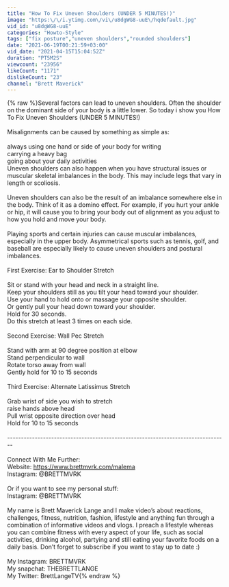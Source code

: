 ```yaml
---
title: "How To Fix Uneven Shoulders (UNDER 5 MINUTES!)"
image: "https:\/\/i.ytimg.com\/vi\/u8dgWG8-uuE\/hqdefault.jpg"
vid_id: "u8dgWG8-uuE"
categories: "Howto-Style"
tags: ["fix posture","uneven shoulders","rounded shoulders"]
date: "2021-06-19T00:21:59+03:00"
vid_date: "2021-04-15T15:04:52Z"
duration: "PT5M2S"
viewcount: "23956"
likeCount: "1171"
dislikeCount: "23"
channel: "Brett Maverick"
---
```

{% raw %}Several factors can lead to uneven shoulders. Often the shoulder on the dominant side of your body is a little lower. So today i show you How To Fix Uneven Shoulders (UNDER 5 MINUTES!)<br /><br />Misalignments can be caused by something as simple as:<br /><br />always using one hand or side of your body for writing<br />carrying a heavy bag<br />going about your daily activities<br />Uneven shoulders can also happen when you have structural issues or muscular skeletal imbalances in the body. This may include legs that vary in length or scoliosis.<br /><br />Uneven shoulders can also be the result of an imbalance somewhere else in the body. Think of it as a domino effect. For example, if you hurt your ankle or hip, it will cause you to bring your body out of alignment as you adjust to how you hold and move your body.<br /><br />Playing sports and certain injuries can cause muscular imbalances, especially in the upper body. Asymmetrical sports such as tennis, golf, and baseball are especially likely to cause uneven shoulders and postural imbalances.<br /><br />First Exercise: Ear to Shoulder Stretch<br /><br />Sit or stand with your head and neck in a straight line.<br />Keep your shoulders still as you tilt your head toward your shoulder.<br />Use your hand to hold onto or massage your opposite shoulder.<br />Or gently pull your head down toward your shoulder.<br />Hold for 30 seconds.<br />Do this stretch at least 3 times on each side.<br /><br />Second Exercise: Wall Pec Stretch<br /><br />Stand with arm at 90 degree position at elbow<br />Stand perpendicular to wall<br />Rotate torso away from wall<br />Gently hold for 10 to 15 seconds<br /><br />Third Exercise: Alternate Latissimus Stretch<br /><br />Grab wrist of side you wish to stretch<br />raise hands above head<br />Pull wrist opposite direction over head<br />Hold for 10 to 15 seconds<br /><br />--------------------------------------------------------------------------------<br /><br />Connect With Me Further:<br />Website: <a rel="nofollow" target="blank" href="https://www.brettmvrk.com/malema​​">https://www.brettmvrk.com/malema​​</a><br />Instagram: @BRETTMVRK<br /><br />Or if you want to see my personal stuff:<br />Instagram: @BRETTMVRK<br /><br />My name is Brett Maverick Lange and I make video’s about reactions, challenges, fitness, nutrition, fashion, lifestyle and anything fun through a combination of informative videos and vlogs. I preach a lifestyle whereas you can combine fitness with every aspect of your life, such as social activities, drinking alcohol, partying and still eating your favorite foods on a daily basis. Don’t forget to subscribe if you want to stay up to date :)<br /><br />My Instagram: BRETTMVRK<br />My snapchat: THEBRETTLANGE<br />My Twitter: BrettLangeTV{% endraw %}
